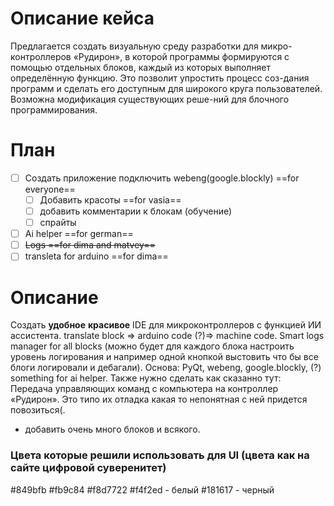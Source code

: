 # Описание кейса
Предлагается создать визуальную среду разработки для микро-контроллеров «Рудирон», в которой программы формируются с помощью отдельных блоков, каждый из которых выполняет определённую функцию. Это позволит упростить процесс соз-дания программ и сделать его доступным для широкого круга пользователей. Возможна модификация существующих реше-ний для блочного программирования.
# План
-  [ ] Создать приложение подключить webeng(google.blockly) ==for everyone==
	-  [ ] Добавить красоты ==for vasia==
	-  [ ] добавить комментарии к блокам (обучение) 
	-  [ ] спрайты 
-  [ ] Ai helper ==for german==
-  [ ] ~~Logs ==for dima and matvey==~~
-  [ ] transleta for arduino ==for dima==

# Описание
Создать **удобное** **красивое** IDE для микроконтроллеров с функцией ИИ ассистента. translate block => arduino code  (?)=> machine code. Smart logs manager for all blocks (можно будет для каждого блока настроить уровень логирования и например одной кнопкой выстовить что бы все блоги логировали и дебагали). Основа: PyQt, webeng, google.blockly, (?) something for ai helper.
Также нужно сделать как сказанно тут:
Передача управляющих команд с компьютера на контроллер
«Рудирон». Это типо их отладка какая то непонятная с ней придется повозиться(.
+ добавить очень много блоков и всякого.

### Цвета которые решили использовать для UI (цвета как на сайте цифровой суверенитет)
\#849bfb
\#fb9c84
\#f8d7722
\#f4f2ed - белый
\#181617 - черный
